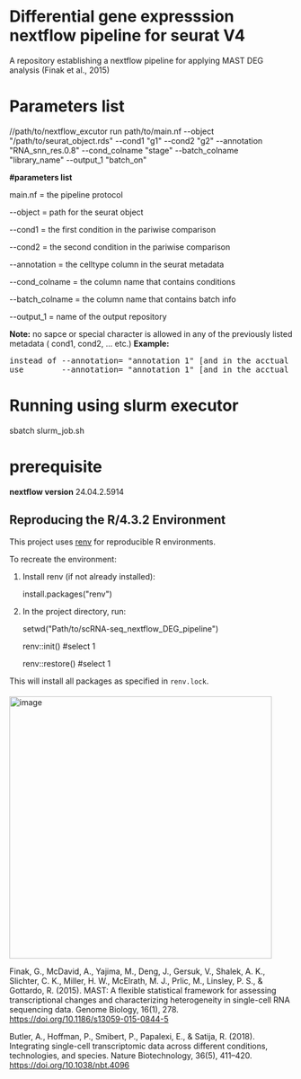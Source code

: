 # Differential gene expresssion nextflow pipeline for seurat V4
A repository establishing a nextflow pipeline for applying MAST DEG analysis (Finak et al., 2015) 


# Parameters list

//path/to/nextflow_excutor run path/to/main.nf  --object "/path/to/seurat_object.rds" --cond1 "g1" --cond2 "g2" --annotation "RNA_snn_res.0.8" --cond_colname "stage"  --batch_colname "library_name" --output_1 "batch_on"

**#parameters list**

main.nf = the pipeline protocol

--object = path for the seurat object

--cond1 = the first condition in the pariwise comparison

--cond2 = the second condition in the pariwise comparison

--annotation = the celltype column in the seurat metadata 

--cond_colname = the column name that contains conditions 

--batch_colname = the column name that contains batch info

--output_1 = name of the output repository 

**Note:** no sapce or special character is allowed in any of the previously listed metadata ( cond1, cond2, ... etc.)
**Example:** 

<pre>
instead of --annotation= "annotation 1" [and in the acctual annotation in the metadata (B cells 1, T cells 2, ... etc.)]
use        --annotation= "annotation_1" [and in the acctual annotation in the metadata (B_cells_1, T_cells_2, ... etc.)]
</pre>

# Running using slurm executor

sbatch slurm_job.sh 

# prerequisite 

**nextflow version** 24.04.2.5914

## Reproducing the R/4.3.2 Environment

This project uses [renv](https://rstudio.github.io/renv/) for reproducible R environments.

To recreate the environment:

1. Install renv (if not already installed):

   install.packages("renv")


2. In the project directory, run:
   
   setwd("Path/to/scRNA-seq_nextflow_DEG_pipeline")

   renv::init() #select 1
   
   renv::restore() #select 1

This will install all packages as specified in `renv.lock`.

####



<img width="467" alt="image" src="https://github.com/user-attachments/assets/5d250dc7-2849-4340-a1fe-f0325891685b" />


Finak, G., McDavid, A., Yajima, M., Deng, J., Gersuk, V., Shalek, A. K., Slichter, C. K., Miller, H. W., McElrath, M. J., Prlic, M., Linsley, P. S., & Gottardo, R. (2015). MAST: A flexible statistical framework for assessing transcriptional changes and characterizing heterogeneity in single-cell RNA sequencing data. Genome Biology, 16(1), 278. https://doi.org/10.1186/s13059-015-0844-5

Butler, A., Hoffman, P., Smibert, P., Papalexi, E., & Satija, R. (2018). Integrating single-cell transcriptomic data across different conditions, technologies, and species. Nature Biotechnology, 36(5), 411–420. https://doi.org/10.1038/nbt.4096


